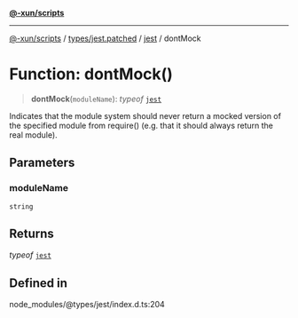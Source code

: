 [**@-xun/scripts**](../../../../../README.md)

***

[@-xun/scripts](../../../../../README.md) / [types/jest.patched](../../../README.md) / [jest](../README.md) / dontMock

# Function: dontMock()

> **dontMock**(`moduleName`): *typeof* [`jest`](../README.md)

Indicates that the module system should never return a mocked version
of the specified module from require() (e.g. that it should always return the real module).

## Parameters

### moduleName

`string`

## Returns

*typeof* [`jest`](../README.md)

## Defined in

node\_modules/@types/jest/index.d.ts:204
